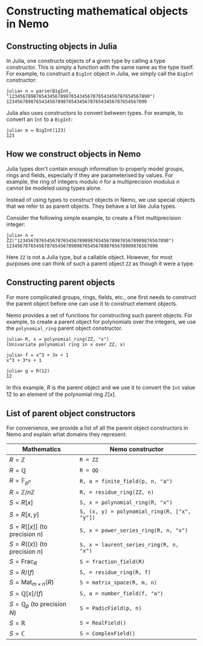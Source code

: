 # Constructing mathematical objects in Nemo

## Constructing objects in Julia

In Julia, one constructs objects of a given type by calling a type constructor. This is simply a function
with the same name as the type itself. For example, to construct a `BigInt` object in Julia, we simply
call the `BigInt` constructor:

```jldoctest
julia> n = parse(BigInt, "1234567898765434567898765434567876543456787654567890")
1234567898765434567898765434567876543456787654567890
```

Julia also uses constructors to convert between types. For example, to convert an `Int` to a `BigInt`:

```jldoctest
julia> m = BigInt(123)
123
```

## How we construct objects in Nemo

Julia types don't contain enough information to properly model groups, rings and fields,
especially if they are parameterised by values. For example, the ring of integers
modulo $n$ for a multiprecision modulus $n$ cannot be modeled using types alone.

Instead of using types to construct objects in Nemo, we use special objects that we
refer to as parent objects. They behave a lot like Julia types.

Consider the following simple example, to create a Flint multiprecision integer:

```jldoctest
julia> n = ZZ("12345678765456787654567890987654567898765678909876567890")
12345678765456787654567890987654567898765678909876567890
```

Here `ZZ` is not a Julia type, but a callable object. However, for most purposes one can think of such
a parent object `ZZ` as though it were a type.

## Constructing parent objects

For more complicated groups, rings, fields, etc., one first needs to construct the parent object before
one can use it to construct element objects.

Nemo provides a set of functions for constructing such parent objects. For example, to create a parent
object for polynomials over the integers, we use the `polynomial_ring` parent object constructor.

```jldoctest
julia> R, x = polynomial_ring(ZZ, "x")
(Univariate polynomial ring in x over ZZ, x)

julia> f = x^3 + 3x + 1
x^3 + 3*x + 1

julia> g = R(12)
12
```

In this example, $R$ is the parent object and we use it to convert the `Int` value $12$ to an element
of the polynomial ring $\mathbb{Z}[x]$.

## List of parent object constructors

For convenience, we provide a list of all the parent object constructors in Nemo and explain what domains
they represent.

| Mathematics                           | Nemo constructor                              |
|---------------------------------------|-----------------------------------------------|
| $R = \mathbb{Z}$                      | `R = ZZ`                                      |
| $R = \mathbb{Q}$                      | `R = QQ`                                      |
| $R = \mathbb{F}_{p^n}$                | `R, a = finite_field(p, n, "a")`              |
| $R = \mathbb{Z}/n\mathbb{Z}$          | `R, = residue_ring(ZZ, n)`                    |
| $S = R[x]$                            | `S, x = polynomial_ring(R, "x")`              |
| $S = R[x, y]$                         | `S, (x, y) = polynomial_ring(R, ["x", "y"])`  |
| $S = R[[x]]$ (to precision $n$)       | `S, x = power_series_ring(R, n, "x")`         |
| $S = R((x))$ (to precision $n$)       | `S, x = laurent_series_ring(R, n, "x")`       |
| $S = \mathrm{Frac}_R$                 | `S = fraction_field(R)`                       |
| $S = R/(f)$                           | `S, = residue_ring(R, f)`                     |
| $S = \mathrm{Mat}_{m\times n}(R)$     | `S = matrix_space(R, m, n)`                   |
| $S = \mathbb{Q}[x]/(f)$               | `S, a = number_field(f, "a")`                 |
| $S = \mathbb{Q}_p$ (to precision $N$) | `S = PadicField(p, n)`                        |
| $S = \mathbb{R}$                      | `S = RealField()`                             |
| $S = \mathbb{C}$                      | `S = ComplexField()`                          |
